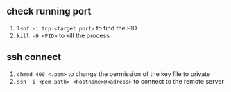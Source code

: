 ## check running port

1. `lsof -i tcp:<target port>` to find the PID
2. `kill -9 <PID>` to kill the process

## ssh connect

1. `chmod 400 <.pem>` to change the permission of the key file to private
2. `ssh -i <pem path> <hostname>@<adress>` to connect to the remote server

